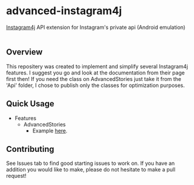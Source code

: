 # advanced-instagram4j
<a href="https://github.com/instagram4j/instagram4j">Instagram4j</a> API extension for Instagram's private api (Android emulation)
<br><br>
<h2>Overview</h2>
This repositery was created to implement and simplify several Instagram4j features. I suggest you go and look at the documentation from their page first then!
If you need the class on AdvancedStories just take it from the 'Api' folder, I chose to publish only the classes for optimization purposes.
<br>
<h2>Quick Usage</h2>
<ul>
	<li>Features
		<ul>
			<li>AdvancedStories
				<ul>
					<li>Example <a href="https://github.com/unldenis/advanced-instagram4j/blob/main/Examples/exAdvancedStories.java">here</a>.</li>
				</ul>
			</li>
		</ul>
	</li>
</ul>
<h2>Contributing</h2>
See Issues tab to find good starting issues to work on. If you have an addition you would like to make, please do not hesitate to make a pull request!

